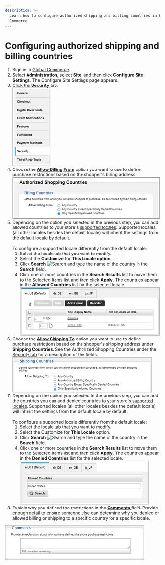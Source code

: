 ```yaml
---
description: >-
  Learn how to configure authorized shipping and billing countries in Global
  Commerce.
---
```


# Configuring authorized shipping and billing countries

1. Sign in to [Global Commerce](https://gc.digitalriver.com/gc/ent/login.do).
2. Select **Administration**, select **Site**, and then click **Configure Site Settings**. The Configure Site Settings page appears.
3. Click the **Security** tab.\
   &#x20;<img src="../../.gitbook/assets/Security-tab.png" alt="" data-size="original">&#x20;
4. Choose the [**Allow Billing From**](../../general-resources/admin-apis-reference/sites/authorized-shipping-and-billing-countries.md#billing-countries) option you want to use to define purchase restrictions based on the shopper's billing address.\
   <img src="../../.gitbook/assets/Allow-Billing-From.png" alt="" data-size="original">&#x20;
5. Depending on the option you selected in the previous step, you can add allowed countries to your store's [supported locales](../../general-resources/admin-apis-reference/sites/authorized-shipping-and-billing-countries.md#locales). Supported locales (all other locales besides the default locale) will inherit the settings from the default locale by default.\
   \
   To configure a supported locale differently from the default locale:
   1. Select the locale tab that you want to modify.
   2. Select the **Customize** for **This Locale option**.
   3. Click **Search** ![Search](https://help.digitalriver.com/help/Resources/Images/Shared/search.png) and type the name of the country in the **Search** field.
   4. Click one or more countries in the **Search Results** list to move them to the Selected Items list and then click **Apply**. The countries appear in the **Allowed Countries** list for the selected locale.\
      <img src="../../.gitbook/assets/Billing-Countries-Locales.png" alt="" data-size="original">&#x20;
6. Choose the [**Allow Shipping To**](../../general-resources/admin-apis-reference/sites/authorized-shipping-and-billing-countries.md#shipping-countries) option you want to use to define purchase restrictions based on the shopper's shipping address under **Shipping Countries**. See the Authorized Shopping Countries under the [Security tab](configuring-authorized-shipping-and-billing-countries.md#security-tab) for a description of the fields.\
   <img src="../../.gitbook/assets/Shipping-Countries.png" alt="" data-size="original">&#x20;
7. Depending on the option you selected in the previous step, you can add the countries you can add denied countries to your store's [supported locales](../../general-resources/admin-apis-reference/sites/authorized-shipping-and-billing-countries.md#locales). Supported locales (all other locales besides the default locale) will inherit the settings from the default locale by default.\
   \
   To configure a supported locale differently from the default locale:
   1. Select the locale tab that you want to modify.
   2. Select the Customize for **This Locale** option.
   3. Click **Search** ![Search](https://help.digitalriver.com/help/Resources/Images/Shared/search.png) and type the name of the country in the **Search** field.
   4. Click one or more countries in the **Search Results** list to move them to the Selected Items list and then click **Apply**. The countries appear in the **Denied Countries** list for the selected locale.\
      <img src="../../.gitbook/assets/Shipping-Countries-locales.png" alt="" data-size="original">&#x20;
8. Explain why you defined the restrictions in the [**Comments** ](../../general-resources/admin-apis-reference/sites/authorized-shipping-and-billing-countries.md#comments)field. Provide enough detail to ensure someone else can determine why you denied or allowed billing or shipping to a specific country for a specific locale.

<div align="left">

<img src="../../.gitbook/assets/Comments.png" alt="">

</div>
